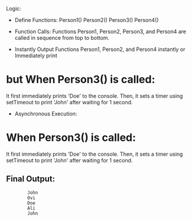 
Logic:


* Define Functions:
Person1()
Person2()
Person3()
Person4()


* Function Calls:
Functions Person1, Person2, Person3, and Person4 are called in sequence from top to bottom.

* Instantly Output 
Functions Person1, Person2, and Person4 instantly or Immediately print 

 # but When Person3() is called:
It first immediately prints 'Doe' to the console.
Then, it sets a timer using setTimeout to print 'John' after waiting for 1 second.


* Asynchronous Execution:

 # When Person3() is called:
It first immediately prints 'Doe' to the console.
Then, it sets a timer using setTimeout to print 'John' after waiting for 1 second.
 ## Final Output:
            John
            Ovi
            Doe
            Ali
            John
